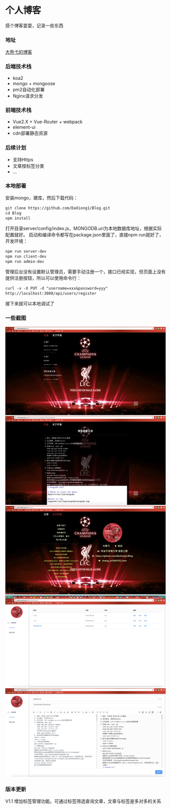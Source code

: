 # 个人博客
搭个博客耍耍，记录一些东西
### 地址
[大熊弋的博客](http://www.daxiong1.cn/)
### 后端技术栈
- koa2
- mongo + mongoose
- pm2自动化部署
- Nginx请求分发
### 前端技术栈
- Vue2.X + Vue-Router + webpack
- element-ui
- cdn部署静态资源
### 后续计划
- 支持Https
- 文章按标签分类
- ...
### 本地部署
安装mongo，建库，然后下载代码：
```
git clone https://github.com/DaXiong1/Blog.git
cd Blog
npm install
```
打开目录server/config/index.js，MONGODB.uri为本地数据库地址，根据实际配置就好。
启动和编译命令都写在package.json里面了，直接npm run就好了，开发环境：
```
npm run server-dev
npm run client-dev
npm run admin-dev
```
管理后台没有设置默认管理员，需要手动注册一个，接口已经实现，但页面上没有提供注册按钮，所以可以使用命令行：
```
curl -v -X PUT -d "username=xxx&password=yyy" http://localhost:3008/api/users/register
```
接下来就可以本地调试了
### 一些截图
![1](https://raw.githubusercontent.com/DaXiong1/koa-demo/master/img/1561623238589.jpg)
![2](https://raw.githubusercontent.com/DaXiong1/koa-demo/master/img/1561623331904.jpg)
![3](https://raw.githubusercontent.com/DaXiong1/koa-demo/master/img/1561623365791.jpg)
![4](https://raw.githubusercontent.com/DaXiong1/koa-demo/master/img/1561623423377.jpg)
![5](https://raw.githubusercontent.com/DaXiong1/koa-demo/master/img/1561623466094.jpg)

### 版本更新
V1.1
增加标签管理功能。可通过标签筛选查询文章，文章与标签是多对多的关系
